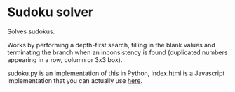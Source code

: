 # Sudoku solver
Solves sudokus. 

Works by performing a depth-first search, filling in the blank values and terminating the branch when an inconsistency is found (duplicated numbers appearing in a row, column or 3x3 box).

sudoku.py is an implementation of this in Python, index.html is a Javascript implementation that you can actually use <a href="http://paulrubenstein.co.uk/sudoku-solver/">here</a>.
